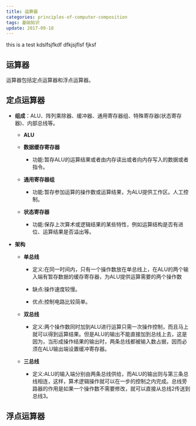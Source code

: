 ```yaml
---
title: 运算器
categories: principles-of-computer-composition
tags: 基础知识
update: 2017-09-18
---
```


this is a test kdslfsjfkdf  dfkjsjflsf fjksf

## 运算器 ##
运算器包括定点运算器和浮点运算器。

## 定点运算器 ##
+ **组成**：ALU、阵列乘除器、缓冲器、通用寄存器组、特殊寄存器(状态寄存器)、内部总线等。
	
	+ **ALU**
	+ **数据缓存寄存器**
		+ 功能:暂存ALU的运算结果或者由内存读出或者向内存写入的数据或者指令。

	+ **通用寄存器组**

		+ 功能:暂存参加运算的操作数或运算结果，为ALU提供工作区。人工控制。

	+ **状态寄存器**

		+ 功能:保存上次算术或逻辑结果的某些特性，例如运算结构是否有进位、运算结果是否溢出等。
+ **架构**
	
	+ **单总线**
	
		+ 定义:在同一时间内，只有一个操作数放在单总线上，在ALU的两个输入端有暂存数据的缓存寄存器，为ALU提供运算需要的两个操作数
		
		+ 缺点:操作速度较慢。
		
		+ 优点:控制电路比较简单。
	
	+ **双总线**
	
		+ 定义:两个操作数同时加到ALU进行运算只需一次操作控制，而且马上就可以得到运算结果。但是ALU的输出不能直接加到总线上去，这是因为，当形成操作结果的输出时，两条总线都被输入数占据，因而必须在ALU输出端设置缓冲寄存器。
		
	+ **三总线**
		
		+ 定义:ALU的输入端分别由两条总线供给，而ALU的输出则与第三条总线相连，这样，算术逻辑操作就可以在一步的控制之内完成。总线旁路器的作用是如果一个操作数不需要修改，就可以直接从总线2传送到总线3。   

## 浮点运算器 ##


